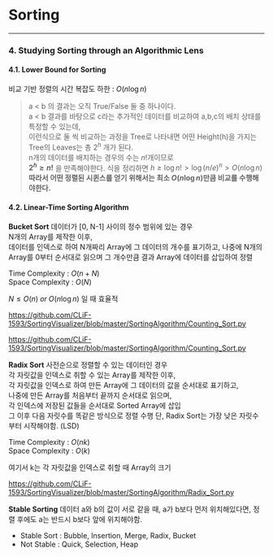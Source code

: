 # Sorting

- - -

### 4. Studying Sorting through an Algorithmic Lens
#### 4.1. Lower Bound for Sorting
비교 기반 정렬의 시간 복잡도 하한 : $O(n\log{n})$

> a < b 의 결과는 오직 True/False 둘 중 하나이다.   
> a < b 결과를 바탕으로 c라는 추가적인 데이터를 비교하여 a,b,c의 배치 상태를 특정할 수 있는데,    
> 이런식으로 둘 씩 비교하는 과정을 Tree로 나타내면 어떤 Height(h)을 가지는 Tree의 Leaves는 총 $2^h$ 개가 된다.    
> n개의 데이터를 배치하는 경우의 수는 $n!$개이므로  
> **$2^h \ge n!$** 을 만족해야한다.
> 식을 정리하면
> $h \ge \log{n!} > \log{(n/e)^n} > O(n\log{n})$
> **따라서 어떤 정렬된 시퀸스를 얻기 위해서는 최소 $O(n\log{n})$만큼 비교를 수행해야한다.**

#### 4.2. Linear-Time Sorting Algorithm
**Bucket Sort**
데이터가 [0, N-1] 사이의 정수 범위에 있는 경우  
N개의 Array를 제작한 이후,  
데이터를 인덱스로 하여 N개짜리 Array에 그 데이터의 개수를 표기하고,
나중에 N개의 Array를 0부터 순서대로 읽으며 그 개수만큼 결과 Array에 데이터를 삽입하여 정렬  

Time Complexity : $O(n + N)$  
Space Complexity : $O(N)$   

$N \le O(n)\;or\;O(n\log{n})$ 일 때 효율적

https://github.com/CLiF-1593/SortingVisualizer/blob/master/SortingAlgorithm/Counting_Sort.py 

https://github.com/CLiF-1593/SortingVisualizer/blob/master/SortingAlgorithm/Counting_Sort.py

**Radix Sort**
사전순으로 정렬할 수 있는 데이터인 경우     
각 자릿값을 인덱스로 취할 수 있는 Array를 제작한 이후,  
각 자릿값을 인덱스로 하여 만든 Array에 그 데이터의 값을 순서대로 표기하고,  
나중에 만든 Array를 처음부터 끝까지 순서대로 읽으며,    
각 인덱스에 저장된 값들을 순서대로 Sorted Array에 삽입  
그 이후 다음 자릿수를 똑같은 방식으로 정렬 수행 
단, Radix Sort는 가장 낮은 자릿수부터 시작해야함. (LSD) 

Time Complexity : $O(nk)$  
Space Complexity : $O(k)$   

여기서 k는 각 자릿값을 인덱스로 취할 때 Array의 크기    

https://github.com/CLiF-1593/SortingVisualizer/blob/master/SortingAlgorithm/Radix_Sort.py

**Stable Sorting**
데이터 a와 b의 값이 서로 같을 때, a가 b보다 먼저 위치해있다면, 정렬 후에도 a는 반드시 b보다 앞에 위치해야함.    

* Stable Sort : Bubble, Insertion, Merge, Radix, Bucket
* Not Stable : Quick, Selection, Heap